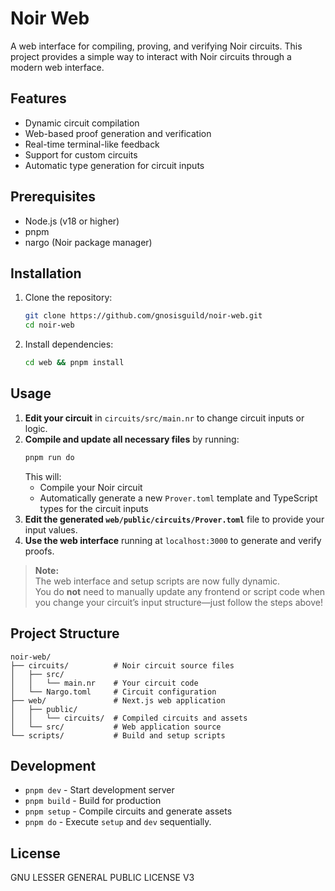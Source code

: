 # Noir Web

A web interface for compiling, proving, and verifying Noir circuits. This project provides a simple way to interact with Noir circuits through a modern web interface.

## Features

- Dynamic circuit compilation
- Web-based proof generation and verification
- Real-time terminal-like feedback
- Support for custom circuits
- Automatic type generation for circuit inputs

## Prerequisites

- Node.js (v18 or higher)
- pnpm
- nargo (Noir package manager)

## Installation

1. Clone the repository:
   ```bash
   git clone https://github.com/gnosisguild/noir-web.git
   cd noir-web
   ```

2. Install dependencies:
   ```bash
   cd web && pnpm install
   ```

## Usage

1. **Edit your circuit** in `circuits/src/main.nr` to change circuit inputs or logic.
2. **Compile and update all necessary files** by running:
   ```bash
   pnpm run do
   ```
   This will:
   - Compile your Noir circuit
   - Automatically generate a new `Prover.toml` template and TypeScript types for the circuit inputs
3. **Edit the generated `web/public/circuits/Prover.toml`** file to provide your input values.
4. **Use the web interface** running at `localhost:3000` to generate and verify proofs.

> **Note:**  
> The web interface and setup scripts are now fully dynamic.  
> You do **not** need to manually update any frontend or script code when you change your circuit’s input structure—just follow the steps above!

## Project Structure

```
noir-web/
├── circuits/          # Noir circuit source files
│   ├── src/
│   │   └── main.nr    # Your circuit code
│   └── Nargo.toml     # Circuit configuration
├── web/               # Next.js web application
│   ├── public/
│   │   └── circuits/  # Compiled circuits and assets
│   └── src/           # Web application source
└── scripts/           # Build and setup scripts
```

## Development

- `pnpm dev` - Start development server
- `pnpm build` - Build for production
- `pnpm setup` - Compile circuits and generate assets
- `pnpm do` - Execute `setup` and `dev` sequentially.

## License

GNU LESSER GENERAL PUBLIC LICENSE V3